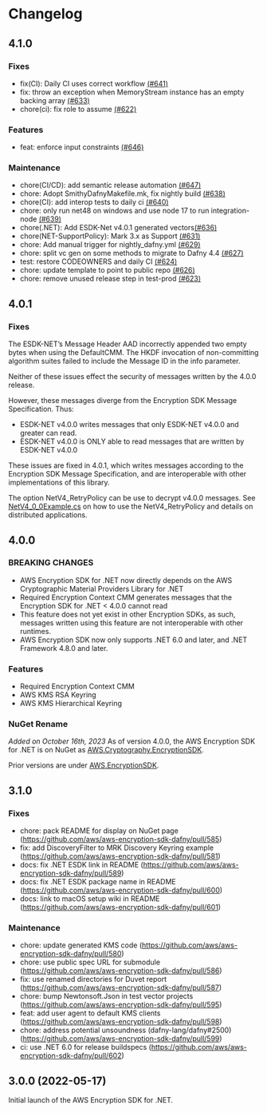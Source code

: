 # Changelog

## 4.1.0

### Fixes

* fix(CI): Daily CI uses correct workflow [(#641)](https://github.com/aws/aws-encryption-sdk-dafny/commit/771835e22f6ef3c3b34d0891fb61cb1a49bcf855)
* fix: throw an exception when MemoryStream instance has an empty backing array [(#633)](https://github.com/aws/aws-encryption-sdk-dafny/commit/550c714743e84f93d09900b3338f59d0a54bb3ce)
* chore(ci): fix role to assume [(#622)](https://github.com/aws/aws-encryption-sdk-dafny/commit/c1f04fc41093593748f16da80d893c2ec5325545)

### Features

* feat: enforce input constraints [(#646)](https://github.com/aws/aws-encryption-sdk-dafny/commit/10daadfa19db0e43fc0cc6d7b989f1fb477a22b0)

### Maintenance

* chore(CI/CD): add semantic release automation [(#647)](https://github.com/aws/aws-encryption-sdk-dafny/commit/e7b5392ccc18f502a5517580a27bce5980e1913d)
* chore: Adopt SmithyDafnyMakefile.mk, fix nightly build [(#638)](https://github.com/aws/aws-encryption-sdk-dafny/commit/cd199795003d91984e24f1c04d9a84ae9c445372)
* chore(CI): add interop tests to daily ci [(#640)](https://github.com/aws/aws-encryption-sdk-dafny/commit/c9ad0181b544b258d66bf7b7e8d0b2be4cec7af9)
* chore: only run net48 on windows and use node 17 to run integration-node [(#639)](https://github.com/aws/aws-encryption-sdk-dafny/commit/d6c62fb68d974b47eb9d6cf9d8fbf249d6889b54)
* chore(.NET): Add ESDK-Net v4.0.1 generated vectors[(#636)](https://github.com/aws/aws-encryption-sdk-dafny/commit/efef49720c55a28cb422133385f8ece5ebc1da9c)
* chore(NET-SupportPolicy): Mark 3.x as Support [(#631)](https://github.com/aws/aws-encryption-sdk-dafny/commit/3c36f7a4a19646a8dfa6073be04676394502ef23)
* chore: Add manual trigger for nightly_dafny.yml [(#629)](https://github.com/aws/aws-encryption-sdk-dafny/commit/419b1cbfb4a5d85c03d0ad8c555a89108f199b98)
* chore: split vc gen on some methods to migrate to Dafny 4.4 [(#627)](https://github.com/aws/aws-encryption-sdk-dafny/commit/fdc65ca7495402b5b51017655015413eba846e7f)
* test: restore CODEOWNERS and daily CI [(#624)](https://github.com/aws/aws-encryption-sdk-dafny/commit/ff823ac918b822db548e703307d2ce462e79eef7)
* chore: update template to point to public repo [(#626)](https://github.com/aws/aws-encryption-sdk-dafny/commit/2b07a391208cb2a0508d1d915ae800e5de212d0e)
* chore: remove unused release step in test-prod [(#623)](https://github.com/aws/aws-encryption-sdk-dafny/commit/98839331a2e1154913d6ba4c88b0f4cba7322233)

## 4.0.1

### Fixes

The ESDK-NET’s Message Header AAD
incorrectly appended two empty bytes
when using the DefaultCMM.
The HKDF invocation of non-committing algorithm suites
failed to include the Message ID in the info parameter.

Neither of these issues 
effect the security of messages 
written by the 4.0.0 release.

However, 
these messages diverge 
from the Encryption SDK Message Specification.
Thus:

* ESDK-NET v4.0.0 writes messages that only ESDK-NET v4.0.0 and greater can read.
* ESDK-NET v4.0.0 is ONLY able to read messages that are written by ESDK-NET v4.0.0

These issues are fixed in 4.0.1, 
which writes messages according to the Encryption SDK Message Specification,
and are interoperable with other implementations of this library.

The option NetV4_RetryPolicy can be use to decrypt v4.0.0 messages.
See [NetV4_0_0Example.cs](Examples/NetV4_0_0Example.cs) on how to use the NetV4_RetryPolicy
and details on distributed applications.


## 4.0.0

### BREAKING CHANGES

* AWS Encryption SDK for .NET now directly depends on the AWS Cryptographic Material Providers Library for .NET
* Required Encryption Context CMM generates messages that the Encryption SDK for .NET < 4.0.0 cannot read
 * This feature does not yet exist in other Encryption SDKs, as such, messages written using this feature are not interoperable
   with other runtimes.
* AWS Encryption SDK now only supports .NET 6.0 and later, and .NET Framework 4.8.0 and later.

### Features
* Required Encryption Context CMM
* AWS KMS RSA Keyring
* AWS KMS Hierarchical Keyring

### NuGet Rename
_Added on October 16th, 2023_
As of version 4.0.0, the AWS Encryption SDK for .NET is on NuGet as [AWS.Cryptography.EncryptionSDK](https://www.nuget.org/packages/AWS.Cryptography.EncryptionSDK).

Prior versions are under [AWS.EncryptionSDK](https://www.nuget.org/packages/AWS.EncryptionSDK).


## 3.1.0

### Fixes

* chore: pack README for display on NuGet page (<https://github.com/aws/aws-encryption-sdk-dafny/pull/585>)
* fix: add DiscoveryFilter to MRK Discovery Keyring example (<https://github.com/aws/aws-encryption-sdk-dafny/pull/581>)
* docs: fix .NET ESDK link in README (<https://github.com/aws/aws-encryption-sdk-dafny/pull/589>)
* docs: fix .NET ESDK package name in README (<https://github.com/aws/aws-encryption-sdk-dafny/pull/600>)
* docs: link to macOS setup wiki in README (<https://github.com/aws/aws-encryption-sdk-dafny/pull/601>)

### Maintenance

* chore: update generated KMS code (<https://github.com/aws/aws-encryption-sdk-dafny/pull/580>)
* chore: use public spec URL for submodule (<https://github.com/aws/aws-encryption-sdk-dafny/pull/586>)
* fix: use renamed directories for Duvet report (<https://github.com/aws/aws-encryption-sdk-dafny/pull/587>)
* chore: bump Newtonsoft.Json in test vector projects (<https://github.com/aws/aws-encryption-sdk-dafny/pull/595>)
* feat: add user agent to default KMS clients (<https://github.com/aws/aws-encryption-sdk-dafny/pull/598>)
* chore: address potential unsoundness (dafny-lang/dafny#2500) (<https://github.com/aws/aws-encryption-sdk-dafny/pull/599>)
* ci: use .NET 6.0 for release buildspecs (<https://github.com/aws/aws-encryption-sdk-dafny/pull/602>)

## 3.0.0 (2022-05-17)

Initial launch of the AWS Encryption SDK for .NET.
